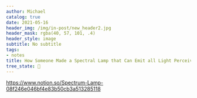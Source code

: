 ```yaml
---
author: Michael
catalog: true
date: 2021-05-16
header_img: /img/in-post/new_header2.jpg
header_mask: rgba(40, 57, 101, .4)
header_style: image
subtitle: No subtitle
tags:
- notes
title: How Someone Made a Spectral Lamp that Can Emit all Light Perceivable by Humans
tree_state: 🌱
---
```


https://www.notion.so/Spectrum-Lamp-08f246e046bf4e83b50cb3a513285118